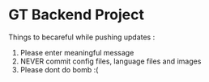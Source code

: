 # GT Backend Project


Things to becareful while pushing updates : 
1. Please enter meaningful message
2. NEVER commit config files, language files and images
3. Please dont do bomb :(



